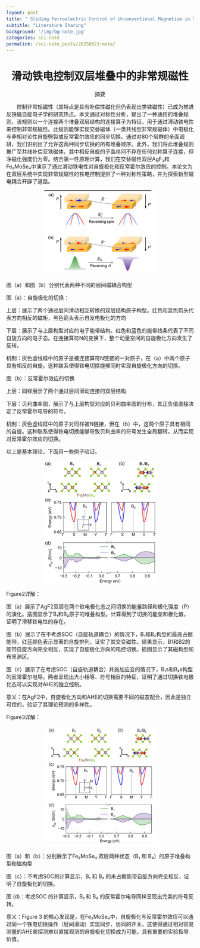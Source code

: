 ```yaml
---
layout: post
title: " Sliding Ferroelectric Control of Unconventional Magnetism in Stacked Bilayers"
subtitle: "Literature Sharing"
background: '/img/bg-note.jpg'
categories: sci-note
permalink: /sci-note_posts/20250923-note/
---
```


# <center>滑动铁电控制双层堆叠中的非常规磁性</center>





<center>摘要</center>

　　控制非常规磁性（其特点是具有补偿性磁化但仍表现出类铁磁性）已成为推进反铁磁自旋电子学的研究热点。本文通过对称性分析，提出了一种通用的堆叠规则，该规则以一个连接两个堆叠双层结构的连接算子为特征，用于通过滑动铁电性来控制非常规磁性。此规则能够实现交替磁体（一类共线型非常规磁体）中电极化与非相对论性自旋劈裂或反常霍尔效应的同步切换。通过对80个层群的全面调研，我们识别出了允许这两种同步切换的所有堆叠顺序。此外，我们将此堆叠规则推广至共线补偿亚铁磁体，其中相反自旋的子晶格间不存在任何对称算子连接，但净磁化强度仍为零。结合第一性原理计算，我们在交替磁性双层AgF₂和Fe₂MoSe₄中演示了通过滑动铁电性对自旋极化和反常霍尔效应的控制。本论文为在双层系统中实现非常规磁性的铁电控制提供了一种对称性策略，并为探索新型磁电耦合开辟了道路。

<div style="text-align:center">
  <img src="/img/Sliding Ferroelectric Control of Unconventional Magnetism in Stacked Bilayers/bg-fig1.png" alt="Fig1" style="width:300px; height:auto;"/>
</div>

图（a）和图（b）分别代表两种不同的层间磁耦合构型

图（a）：自旋极化的切换：

上层：展示了两个通过层间滑动相互转换的双层结构原子构型。红色和蓝色箭头代表方向相反的磁矩，黑色箭头表示自发电极化的方向

下层：展示了与上层构型对应的电子能带结构。红色和蓝色的能带线条代表了不同自旋方向的电子态。在连接算符N的变换下，整个动量空间的自旋极化方向发生了反转。

机制：灰色虚线框中的原子是被连接算符N链接的一对原子，在（a）中两个原子具有相反的自旋。这种联系使得铁电切换能够同时实现自旋极化方向的切换。

图（b）：反常霍尔效应的切换

上层：同样展示了两个通过层间滑动连接的双层结构

下层：贝利曲率图，展示了与上层构型对应的贝利曲率图的分布，其正负值直接决定了反常霍尔电导的符号，

机制：灰色虚线框中的原子对同样被N链接，但在（b）中，这两个原子具有相同的自旋。这种联系使得铁电切换能够导致贝利曲率的符号发生全局翻转，从而实现对反常霍尔效应的切换。


以上是基本理论，下面用一些例子验证。


<div style="text-align:center">
  <img src="/img/Sliding Ferroelectric Control of Unconventional Magnetism in Stacked Bilayers/bg-fig2.png" alt="Fig1" style="width:300px; height:auto;"/>
</div>


Figure2详解：

图（a）展示了AgF2双层在两个铁电极化态之间切换的能量路径和极化强度（P）的演化。插图显示了B₁和B₂原子的堆叠构型。计算得到了切换的能垒和极化值，证明了滑移铁电性的存在。

图（b）展示了在不考虑SOC（自旋轨道耦合）的情况下，B₁和B₂构型的最高占据能带。红蓝颜色表示显著的自旋排列，证实了其交变磁性。结果显示，B1和B2的能带自旋方向完全相反，实现了自旋极化方向的电控切换。插图显示了其磁构型和布里渊区。

图（c）展示了在考虑SOC（自旋轨道耦合）并施加应变的情况下，B₁s和B₂s构型的反常霍尔电导。两者呈现出大小相等、符号相反的特征，证明了通过切换铁电极化态可以实现对AHE的独立控制。

意义：在AgF2中，自旋极化方向和AHE的切换需要不同的磁态配合，因此是独立可控的，验证了其理论预测的多样性。

Figure3详解：

<div style="text-align:center">
  <img src="/img/Sliding Ferroelectric Control of Unconventional Magnetism in Stacked Bilayers/bg-fig3.png" alt="Fig1" style="width:300px; height:auto;"/>
</div>

图（a）和（b）：分别展示了Fe₂MoSe₄ 双层两种状态（B₁ 和 B₂）的原子堆叠构型和磁构型

图（c）：不考虑SOC的计算显示，B₁ 和 B₂ 的未占据能带自旋方向完全相反，证明了自旋极化的切换。

图 (d)​​：​考虑SOC​ 的计算显示，B₁ 和 B₂ 的反常霍尔电导同样呈现出完美的符号反转。

意义​：Figure 3 的核心发现是，在Fe₂MoSe₄中，​自旋极化与反常霍尔效应可以通过同一个铁电切换操作（层间滑动）实现同步、协同的开关。这使得通过相对容易测量的AHE来探测难以直接观测的自旋极化切换成为可能，具有重要的实验指导价值。